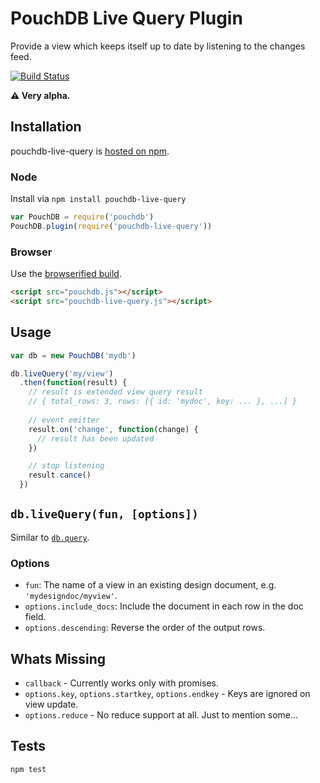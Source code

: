 # PouchDB Live Query Plugin
Provide a view which keeps itself up to date by listening to the changes feed.

[![Build Status](https://travis-ci.org/jo/pouchdb-live-query.svg?branch=master)](https://travis-ci.org/jo/pouchdb-live-query)

**:warning: Very alpha.**

## Installation
pouchdb-live-query is [hosted on npm](https://www.npmjs.com/package/pouchdb-live-query).

### Node
Install via `npm install pouchdb-live-query` 

```js
var PouchDB = require('pouchdb')
PouchDB.plugin(require('pouchdb-live-query'))
```

### Browser
Use the [browserified build](./dist/pouchdb-live-query.js).

```html
<script src="pouchdb.js"></script>
<script src="pouchdb-live-query.js"></script>
```


## Usage
```js
var db = new PouchDB('mydb')

db.liveQuery('my/view')
  .then(function(result) {
    // result is extended view query result
    // { total_rows: 3, rows: [{ id: 'mydoc', key: ... }, ...] }
    
    // event emitter
    result.on('change', function(change) {
      // result has been updated
    })

    // stop listening
    result.cance()
  })
```

## `db.liveQuery(fun, [options])`
Similar to [`db.query`](http://pouchdb.com/api.html#query_database).

### Options
* `fun`: The name of a view in an existing design document, e.g. `'mydesigndoc/myview'`.
* `options.include_docs`: Include the document in each row in the doc field. 
* `options.descending`: Reverse the order of the output rows.

## Whats Missing
* `callback` - Currently works only with promises.
* `options.key`, `options.startkey`, `options.endkey` - Keys are ignored on view update.
* `options.reduce` - No reduce support at all.
Just to mention some...

## Tests

```sh
npm test
```
